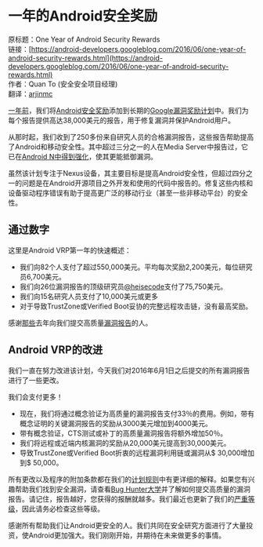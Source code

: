 # 一年的Android安全奖励

原标题：One Year of Android Security Rewards  
链接：[https://android-developers.googleblog.com/2016/06/one-year-of-android-security-rewards.html](https://android-developers.googleblog.com/2016/06/one-year-of-android-security-rewards.html)  
作者：Quan To (安全安全项目经理)  
翻译：[arjinmc](https://github.com/arjinmc)  

[一年前](https://security.googleblog.com/2015/06/announcing-security-rewards-for-android.html)，我们将[Android安全奖励](https://www.google.com/about/appsecurity/android-rewards/index.html)添加到长期的[Google漏洞奖励计划](https://www.google.com/about/appsecurity/reward-program/)中。我们为每个报告提供高达38,000美元的报告，用于修复漏洞并保护Android用户。

从那时起，我们收到了250多份来自研究人员的合格漏洞报告，这些报告帮助提高了Android和移动安全性。其中超过三分之一的人在Media Server中报告过，它已在[Android N中得到强化](http://android-developers.blogspot.com/2016/05/hardening-media-stack.html)，使其更能抵御漏洞。

虽然该计划专注于Nexus设备，其主要目标是提高Android安全性，但超过四分之一的问题是在Android开源项目之外开发和使用的代码中报告的。修复这些内核和设备驱动程序错误有助于提高更广泛的移动行业（甚至一些非移动平台）的安全性。

## 通过数字

这里是Android VRP第一年的快速概述：

* 我们向82个人支付了超过550,000美元。平均每次奖励2,200美元，每位研究员6,700美元。
* 我们向26位漏洞报告的顶级研究员[@heisecode](https://twitter.com/heisecode)支付了75,750美元。
* 我们向15名研究人员支付了10,000美元或更多
* 对于导致TrustZone或Verified Boot妥协的完整远程攻击链，没有最高奖励。

感谢[那些](https://source.android.com/security/overview/acknowledgements.html)去年向我们提交高质量[漏洞报告](https://code.google.com/p/android/issues/entry?template=Security%20bug%20report)的人。

## Android VRP的改进

我们一直在努力改进该计划，今天我们对2016年6月1日之后提交的所有漏洞报告进行了一些更改。

我们会支付更多！

* 现在，我们将通过概念验证为高质量的漏洞报告支付33％的费用。例如，带有概念证明的关键漏洞报告的奖励从3000美元增加到4000美元。
* 带有概念验证，CTS测试或补丁的高质量漏洞报告将额外增加50％。
* 我们将远程或近端内核漏洞的奖励从20,000美元提高到30,000美元。
* 导致TrustZone或Verified Boot折衷的远程漏洞利用链或漏洞从$ 30,000增加到$ 50,000。

所有更改以及程序的附加条款都在我们的[计划规则](https://www.google.com/about/appsecurity/android-rewards/)中有更详细的解释。如果您有兴趣帮助我们找到安全漏洞，请查看[Bug Hunter大学](https://sites.google.com/site/bughunteruniversity/)并了解如何提交高质量的漏洞报告。请记住，报告越好，您获得的报酬就越多。我们最近也更新了我们的[严重等级](https://source.android.com/security/overview/updates-resources.html)，因此请务必检查这些等级。

感谢所有帮助我们让Android更安全的人。我们共同在安全研究方面进行了大量投资，使Android更加强大。我们刚刚开始，并期待在未来做更多的事情。
